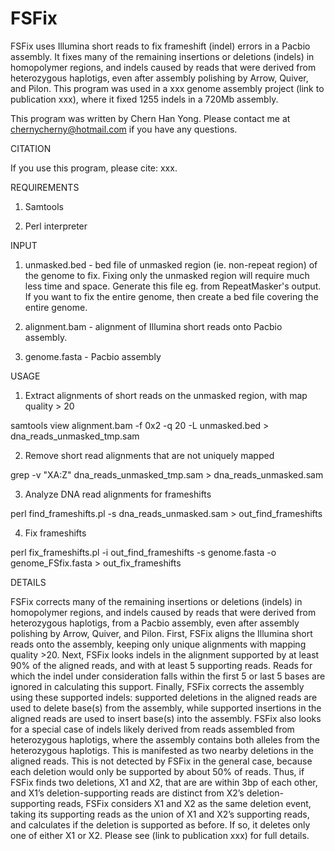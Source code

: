 # FSFix
FSFix uses Illumina short reads to fix frameshift (indel) errors in a Pacbio assembly. It fixes many of the remaining insertions or deletions (indels) in homopolymer regions, and indels caused by reads that were derived from heterozygous haplotigs, even after assembly polishing by Arrow, Quiver, and Pilon. This program was used in a xxx genome assembly project (link to publication xxx), where it fixed 1255 indels in a 720Mb assembly.

This program was written by Chern Han Yong. Please contact me at chernycherny@hotmail.com if you have any questions.


CITATION

If you use this program, please cite: xxx. 


REQUIREMENTS

1. Samtools

2. Perl interpreter


INPUT

1. unmasked.bed - bed file of unmasked region (ie. non-repeat region) of the genome to fix. Fixing only the unmasked region will require much less time and space. Generate this file eg. from RepeatMasker's output. If you want to fix the entire genome, then create a bed file covering the entire genome.

2. alignment.bam - alignment of Illumina short reads onto Pacbio assembly.

3. genome.fasta - Pacbio assembly


USAGE

1. Extract alignments of short reads on the unmasked region, with map quality > 20

samtools view alignment.bam -f 0x2 -q 20 -L unmasked.bed > dna_reads_unmasked_tmp.sam

2. Remove short read alignments that are not uniquely mapped

grep -v "XA:Z" dna_reads_unmasked_tmp.sam > dna_reads_unmasked.sam

3. Analyze DNA read alignments for frameshifts

perl find_frameshifts.pl -s dna_reads_unmasked.sam > out_find_frameshifts

4. Fix frameshifts

perl fix_frameshifts.pl -i out_find_frameshifts -s genome.fasta -o genome_FSfix.fasta > out_fix_frameshifts


DETAILS

FSFix corrects many of the remaining insertions or deletions (indels) in homopolymer regions, and indels caused by reads that were derived from heterozygous haplotigs, from a Pacbio assembly, even after assembly polishing by Arrow, Quiver, and Pilon. First, FSFix aligns the Illumina short reads onto the assembly, keeping only unique alignments with mapping quality >20. Next, FSFix looks indels in the alignment supported by at least 90% of the aligned reads, and with at least 5 supporting reads. Reads for which the indel under consideration falls within the first 5 or last 5 bases are ignored in calculating this support. Finally, FSFix corrects the assembly using these supported indels: supported deletions in the aligned reads are used to delete base(s) from the assembly, while supported insertions in the aligned reads are used to insert base(s) into the assembly. FSFix also looks for a special case of indels likely derived from reads assembled from heterozygous haplotigs, where the assembly contains both alleles from the heterozygous haplotigs. This is manifested as two nearby deletions in the aligned reads. This is not detected by FSFix in the general case, because each deletion would only be supported by about 50% of reads. Thus, if FSFix finds two deletions, X1 and X2, that are are within 3bp of each other, and X1’s deletion-supporting reads are distinct from X2’s deletion-supporting reads, FSFix considers X1 and X2 as the same deletion event, taking its supporting reads as the union of X1 and X2’s supporting reads, and calculates if the deletion is supported as before. If so, it deletes only one of either X1 or X2. Please see (link to publication xxx) for full details.
